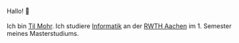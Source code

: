 <div class="text-2xl font-bold">
Hallo! 👋
<br>
<br>
Ich bin <a href="/" class="no-underline"><span class="text-rainbow-3">Til Mohr</span></a>. Ich studiere <a href="https://www.rwth-aachen.de/cms/root/studium/Vor-dem-Studium/Studiengaenge/Liste-Aktuelle-Studiengaenge/Studiengangbeschreibung/~bcfg/Informatik-M-Sc/" class="no-underline"><span class="text-rainbow-5">Informatik</span></a> an der <a href="https://www.rwth-aachen.de" class="no-underline"><span class=" text-rainbow-1">RWTH Aachen</span></a> im 1. Semester meines Masterstudiums.
</div>